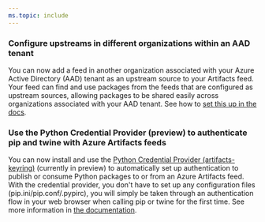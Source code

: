 ```yaml
---
ms.topic: include
---
```


### Configure upstreams in different organizations within an AAD tenant

You can now add a feed in another organization associated with your Azure Active Directory (AAD) tenant as an upstream source to your Artifacts feed. Your feed can find and use packages from the feeds that are configured as upstream sources, allowing packages to be shared easily across organizations associated with your AAD tenant. See how to [set this up in the docs](/azure/devops/artifacts/how-to/set-up-upstream-sources?view=azure-devops&preserve-view=true#add-an-azure-artifacts-feed-in-a-different-organization-within-your-aad-tenant-as-an-upstream-source). 

### Use the Python Credential Provider (preview) to authenticate pip and twine with Azure Artifacts feeds

You can now install and use the [Python Credential Provider (artifacts-keyring)](https://github.com/microsoft/artifacts-keyring) (currently in preview) to automatically set up authentication to publish or consume Python packages to or from an Azure Artifacts feed. With the credential provider, you don't have to set up any configuration files (pip.ini/pip.conf/.pypirc), you will simply be taken through an authentication flow in your web browser when calling pip or twine for the first time. See more information in [the documentation](/azure/devops/artifacts/quickstarts/python-packages?view=azure-devops&preserve-view=true).
